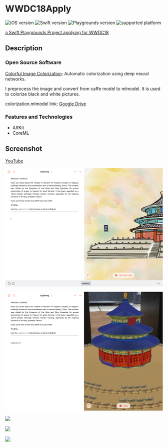 # WWDC18Apply

![iOS version](https://img.shields.io/badge/iOS-11.2-brightgreen.svg) ![Swift version](https://img.shields.io/badge/Swift-4.0-blue.svg) ![Playgrounds version](https://img.shields.io/badge/Swift%20Playgrounds-2.0%20or%20later-orange.svg) ![supported platform](https://img.shields.io/badge/platform-iPad-lightgrey.svg)

[a Swift Playgrounds Project applying for WWDC18](https://github.com/zjzsliyang/WWDC18Apply)

## Description

### Open Source Software

[Colorful Image Colorization](https://github.com/richzhang/colorization): Automatic colorization using deep neural networks. 

I preprocess the image and convert from caffe model to mlmodel. It is used to colorize black and white pictures.

colorization.mlmodel link: [Google Drive](https://drive.google.com/open?id=1X7UbHSKfisML2H4JP-r4PlPFRakJU0ww)

### Features and Technologies

- ARKit
- CoreML

## Screenshot
[YouTube](https://youtu.be/aiMCJ10PPjU)

![](ref/explore1.PNG)

![](ref/explore2.PNG)

![](ref/polish1.PNG)

![](ref/polish2.PNG)

![](ref/polish3.PNG)

